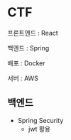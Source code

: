 # CTF

프론트엔드 : React

백엔드 : Spring 

배포 : Docker

서버 : AWS

## 백엔드

* Spring Security
  * jwt 활용   
